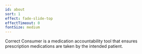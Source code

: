 ```yaml
---
id: about
sort: 1
effect: fade-slide-top
effectTimeout: 0
fontSize: medium
---
```

Correct Consumer is a medication accountability tool that ensures prescription medications are taken by the intended patient.

